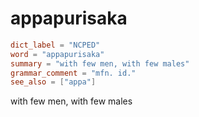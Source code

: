 # appapurisaka

``` toml
dict_label = "NCPED"
word = "appapurisaka"
summary = "with few men, with few males"
grammar_comment = "mfn. id."
see_also = ["appa"]
```

with few men, with few males

